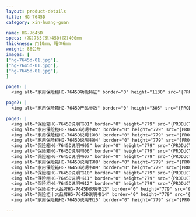 ```yaml
---
layout: product-details
title: HG-7645D
category: xin-huang-guan

name: HG-7645D
specs: (高)765(宽)450(深)400mm
thickness: 门10mm，箱体6mm
weight: 88公斤
images: [
["hg-7645d-01.jpg"],
["hg-7645d-01.jpg"],
["hg-7645d-01.jpg"],
]

page1: |
  <img alt="家用保险柜HG-7645D功能特征" border="0" height="1130" src="{PRODUCT_IMAGES}products/hg-gn.jpg" width="538" />

page2: |
  <img alt="家用保险箱HG-7645D产品参数" border="0" height="305" src="{PRODUCT_IMAGES}products/hg-cpcs.jpg" width="538" />

page3: |
  <img alt="保险箱HG-7645D说明书01" border="0" height="779" src="{PRODUCT_IMAGES}products/hg-sm01.jpg" width="528" /><br />
  <img alt="家用保险柜HG-7645D说明书02" border="0" height="779" src="{PRODUCT_IMAGES}products/hg-sm02.jpg" width="528" /><br />
  <img alt="家用保险柜HG-7645D说明书03" border="0" height="779" src="{PRODUCT_IMAGES}products/hg-sm03.jpg" width="528" /><br />
  <img alt="家用保险柜HG-7645D说明书04" border="0" height="779" src="{PRODUCT_IMAGES}products/hg-sm04.jpg" width="528" /><br />
  <img alt="保险箱HG-7645D说明书05" border="0" height="779" src="{PRODUCT_IMAGES}products/hg-sm05.jpg" width="528" /><br />
  <img alt="保险箱HG-7645D说明书06" border="0" height="779" src="{PRODUCT_IMAGES}products/hg-sm06.jpg" width="528" /><br />
  <img alt="保险箱HG-7645D说明书07" border="0" height="779" src="{PRODUCT_IMAGES}products/hg-sm07.jpg" width="528" /><br />
  <img alt="家用保险箱HG-7645D说明书08" border="0" height="779" src="{PRODUCT_IMAGES}products/hg-sm08.jpg" width="528" /><br />
  <img alt="家用保险箱HG-7645D说明书09" border="0" height="779" src="{PRODUCT_IMAGES}products/hg-sm09.jpg" width="528" /><br />
  <img alt="保险柜HG-7645D说明书10" border="0" height="779" src="{PRODUCT_IMAGES}products/hg-sm10.jpg" width="528" /><br />
  <img alt="保险柜HG-7645D说明书11" border="0" height="779" src="{PRODUCT_IMAGES}products/hg-sm11.jpg" width="528" /><br />
  <img alt="保险柜HG-7645D说明书12" border="0" height="779" src="{PRODUCT_IMAGES}products/hg-sm12.jpg" width="528" /><br />
  <img alt="保险柜十大品牌HG-7645D说明书13" border="0" height="779" src="{PRODUCT_IMAGES}products/hg-sm13.jpg" width="528" /><br />
  <img alt="保险柜十大品牌HG-7645D说明书14" border="0" height="779" src="{PRODUCT_IMAGES}products/hg-sm14.jpg" width="528" /><br />
  <img alt="家用保险箱HG-7645D说明书15" border="0" height="779" src="{PRODUCT_IMAGES}products/hg-sm15.jpg" width="528" />

---
```

